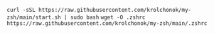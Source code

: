 `curl -sSL https://raw.githubusercontent.com/krolchonok/my-zsh/main/start.sh | sudo bash`
`wget -O .zshrc https://raw.githubusercontent.com/krolchonok/my-zsh/main/.zshrc`
